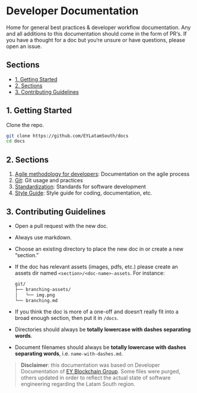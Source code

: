 <!-- omit in toc -->
# Developer Documentation

Home for general best practices & developer workflow documentation. Any and all additions to this documentation should come in the form of PR‘s. If you have a thought for a doc but you‘re unsure or have questions, please open an issue.

<!-- omit in toc -->
## Sections

- [1. Getting Started](#1-getting-started)
- [2. Sections](#2-sections)
- [3. Contributing Guidelines](#3-contributing-guidelines)

## 1. Getting Started

Clone the repo.

```sh
git clone https://github.com/EYLatamSouth/docs
cd docs
```

## 2. Sections

1. [Agile methodology for developers](/las-docs/agile#readme): Documentation on the agile process
2. [Git](/git#readme): Git usage and practices
3. [Standardization](/standardization#readme): Standards for software development
4. [Style Guide](/style-guide#readme): Style guide for coding, documentation, etc.

## 3. Contributing Guidelines

- Open a pull request with the new doc.
- Always use markdown.
- Choose an existing directory to place the new doc in or create a new “section.”
- If the doc has relevant assets (images, pdfs, etc.) please create an assets dir named `<section>/<doc-name>-assets`. For instance:

  ```txt
  git/
  ├── branching-assets/
  │   └── img.png
  └── branching.md
  ```

- If you think the doc is more of a one-off and doesn‘t really fit into a broad enough section, then put it in `/docs`.
- Directories should always be **totally lowercase with dashes separating words**.
- Document filenames should always be **totally lowercase with dashes separating words**, i.e. `name-with-dashes.md`.


> **Disclaimer**: this documentation was based on Developer Documentation of [EY Blockchain Group](https://github.com/EYBlockchain/README). Some files were purged, others updated in order to reflect the actual state of software engineering regarding the Latam South region.